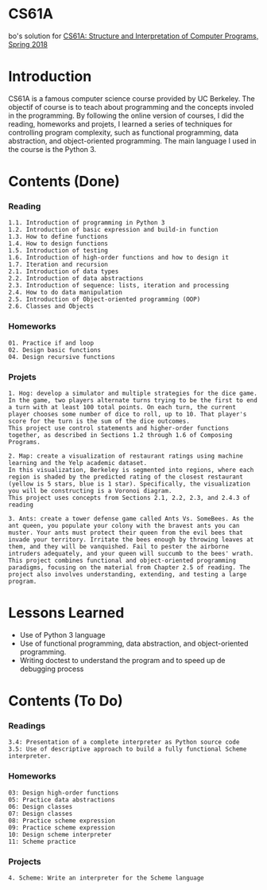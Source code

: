 # CS61A
bo's solution for [CS61A: Structure and Interpretation of Computer Programs, Spring 2018](https://inst.eecs.berkeley.edu/~cs61a/sp18/)

# Introduction
CS61A is a famous computer science course provided by UC Berkeley. The objectif of course is to teach about programming and the concepts involed in the programming. 
By following the online version of courses, I did the reading, homeworks and projets, I learned a series of techniques for controlling program complexity, such as functional programming, data abstraction, and object-oriented programming.
The main language I used in the course is the Python 3.

# Contents (Done)
### Reading
	1.1. Introduction of programming in Python 3
	1.2. Introduction of basic expression and build-in function
	1.3. How to define functions
	1.4. How to design functions
	1.5. Introduction of testing
	1.6. Introduction of high-order functions and how to design it
	1.7. Iteration and recursion
	2.1. Introduction of data types
	2.2. Introduction of data abstractions
	2.3. Introduction of sequence: lists, iteration and processing
	2.4. How to do data manipulation 
	2.5. Introduction of Object-oriented programming (OOP)
	2.6. Classes and Objects

### Homeworks
	01. Practice if and loop
	02. Design basic functions 
	04. Design recursive functions

### Projets
	1. Hog: develop a simulator and multiple strategies for the dice game. In the game, two players alternate turns trying to be the first to end a turn with at least 100 total points. On each turn, the current player chooses some number of dice to roll, up to 10. That player's score for the turn is the sum of the dice outcomes. 
	This project use control statements and higher-order functions together, as described in Sections 1.2 through 1.6 of Composing Programs.
	
	2. Map: create a visualization of restaurant ratings using machine learning and the Yelp academic dataset. 
	In this visualization, Berkeley is segmented into regions, where each region is shaded by the predicted rating of the closest restaurant (yellow is 5 stars, blue is 1 star). Specifically, the visualization you will be constructing is a Voronoi diagram. 
	This project uses concepts from Sections 2.1, 2.2, 2.3, and 2.4.3 of reading
	
	3. Ants: create a tower defense game called Ants Vs. SomeBees. As the ant queen, you populate your colony with the bravest ants you can muster. Your ants must protect their queen from the evil bees that invade your territory. Irritate the bees enough by throwing leaves at them, and they will be vanquished. Fail to pester the airborne intruders adequately, and your queen will succumb to the bees' wrath.
	This project combines functional and object-oriented programming paradigms, focusing on the material from Chapter 2.5 of reading. The project also involves understanding, extending, and testing a large program.
		
# Lessons Learned
- Use of Python 3 language
- Use of functional programming, data abstraction, and object-oriented programming.
- Writing doctest to understand the program and to speed up de debugging process 

# Contents (To Do)
### Readings
	3.4: Presentation of a complete interpreter as Python source code
	3.5: Use of descriptive approach to build a fully functional Scheme interpreter.
		
### Homeworks
	03: Design high-order functions
	05: Practice data abstractions
	06: Design classes
	07: Design classes
	08: Practice scheme expression
	09: Practice scheme expression
	10: Design scheme interpreter
	11: Scheme practice
	
### Projects
	4. Scheme: Write an interpreter for the Scheme language
